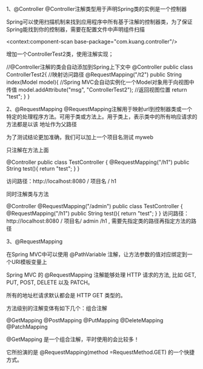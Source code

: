 1、@Controller
@Controller注解类型用于声明Spring类的实例是一个控制器

Spring可以使用扫描机制来找到应用程序中所有基于注解的控制器类，为了保证Spring能找到你的控制器，需要在配置文件中声明组件扫描
<!-- 自动扫描指定的包，下面所有注解类交给IOC容器管理 -->
<context:component-scan base-package="com.kuang.controller"/>

增加一个ControllerTest2类，使用注解实现；

//@Controller注解的类会自动添加到Spring上下文中
@Controller
public class ControllerTest2{
   //映射访问路径
   @RequestMapping("/t2")
   public String index(Model model){
       //Spring MVC会自动实例化一个Model对象用于向视图中传值
       model.addAttribute("msg", "ControllerTest2");
       //返回视图位置
       return "test";
  }
}


2、@RequestMapping
@RequestMapping注解用于映射url到控制器类或一个特定的处理程序方法。可用于类或方法上。用于类上，表示类中的所有响应请求的方法都是以该
地址作为父路径

为了测试结论更加准确，我们可以加上一个项目名测试 myweb

只注解在方法上面

@Controller
public class TestController {
   @RequestMapping("/h1")
   public String test(){
       return "test";
  }
}

访问路径：http://localhost:8080 / 项目名 / h1

同时注解类与方法

@Controller
@RequestMapping("/admin")
public class TestController {
   @RequestMapping("/h1")
   public String test(){
       return "test";
  }
}
访问路径：http://localhost:8080 / 项目名/ admin /h1  , 需要先指定类的路径再指定方法的路径

3、@RequestMapping

在Spring MVC中可以使用  @PathVariable 注解，让方法参数的值对应绑定到一个URI模板变量上

Spring MVC 的 @RequestMapping 注解能够处理 HTTP 请求的方法, 比如 GET, PUT, POST, DELETE 以及 PATCH。

所有的地址栏请求默认都会是 HTTP GET 类型的。

方法级别的注解变体有如下几个：组合注解

@GetMapping
@PostMapping
@PutMapping
@DeleteMapping
@PatchMapping

@GetMapping 是一个组合注解，平时使用的会比较多！

它所扮演的是 @RequestMapping(method =RequestMethod.GET) 的一个快捷方式。

